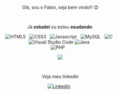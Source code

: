 <p align="center">
Olá, sou o Fabio, seja bem vindo!! 😊
</p>
&nbsp;
<div align="center">
  
Já **estudei** ou estou **esudando**:
  
![HTML5](https://img.shields.io/badge/HTML5-E34F26?style=for-the-badge&logo=html5&logoColor=white)
&nbsp;
![CSS3](https://img.shields.io/badge/CSS3-1572B6?style=for-the-badge&logo=css3&logoColor=white)
&nbsp;
![Javascript](https://img.shields.io/badge/JavaScript-F7DF1E?style=for-the-badge&logo=javascript&logoColor=black)
&nbsp;
![MySQL](https://img.shields.io/badge/mysql-%2300f.svg?style=for-the-badge&logo=mysql&logoColor=white)
&nbsp;
![C](https://img.shields.io/badge/c-%2300599C.svg?style=for-the-badge&logo=c&logoColor=white)
&nbsp;    
![Visual Studio Code](https://img.shields.io/badge/Visual%20Studio%20Code-0078d7.svg?style=for-the-badge&logo=visual-studio-code&logoColor=white)
![Java](https://img.shields.io/badge/java-%23ED8B00.svg?style=for-the-badge&logo=java&logoColor=white)
&nbsp;  
![PHP](https://img.shields.io/badge/php-%23777BB4.svg?style=for-the-badge&logo=php&logoColor=white) 
&nbsp; 
  &nbsp;
  
![](https://github-readme-stats.vercel.app/api?username=FABIO-CICERO&theme=blue-green)

&nbsp;
  &nbsp;

Veja meu linkedin 

[![Linkedin](https://img.shields.io/badge/LinkedIn-0077B5?style=for-the-badge&logo=linkedin&logoColor=white)](https://www.linkedin.com/in/fabio-cicero-88b6071ba)
&nbsp;

</div>
